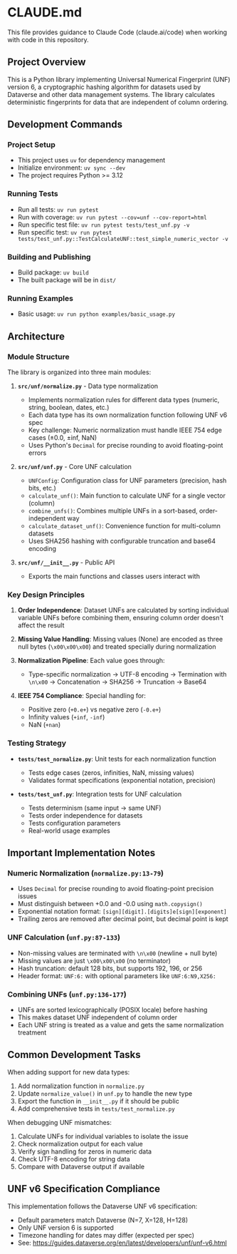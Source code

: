 # CLAUDE.md

This file provides guidance to Claude Code (claude.ai/code) when working with code in this repository.

## Project Overview

This is a Python library implementing Universal Numerical Fingerprint (UNF) version 6, a cryptographic hashing algorithm for datasets used by Dataverse and other data management systems. The library calculates deterministic fingerprints for data that are independent of column ordering.

## Development Commands

### Project Setup
- This project uses `uv` for dependency management
- Initialize environment: `uv sync --dev`
- The project requires Python >= 3.12

### Running Tests
- Run all tests: `uv run pytest`
- Run with coverage: `uv run pytest --cov=unf --cov-report=html`
- Run specific test file: `uv run pytest tests/test_unf.py -v`
- Run specific test: `uv run pytest tests/test_unf.py::TestCalculateUNF::test_simple_numeric_vector -v`

### Building and Publishing
- Build package: `uv build`
- The built package will be in `dist/`

### Running Examples
- Basic usage: `uv run python examples/basic_usage.py`

## Architecture

### Module Structure

The library is organized into three main modules:

1. **`src/unf/normalize.py`** - Data type normalization
   - Implements normalization rules for different data types (numeric, string, boolean, dates, etc.)
   - Each data type has its own normalization function following UNF v6 spec
   - Key challenge: Numeric normalization must handle IEEE 754 edge cases (±0.0, ±inf, NaN)
   - Uses Python's `Decimal` for precise rounding to avoid floating-point errors

2. **`src/unf/unf.py`** - Core UNF calculation
   - `UNFConfig`: Configuration class for UNF parameters (precision, hash bits, etc.)
   - `calculate_unf()`: Main function to calculate UNF for a single vector (column)
   - `combine_unfs()`: Combines multiple UNFs in a sort-based, order-independent way
   - `calculate_dataset_unf()`: Convenience function for multi-column datasets
   - Uses SHA256 hashing with configurable truncation and base64 encoding

3. **`src/unf/__init__.py`** - Public API
   - Exports the main functions and classes users interact with

### Key Design Principles

1. **Order Independence**: Dataset UNFs are calculated by sorting individual variable UNFs before combining them, ensuring column order doesn't affect the result

2. **Missing Value Handling**: Missing values (None) are encoded as three null bytes (`\x00\x00\x00`) and treated specially during normalization

3. **Normalization Pipeline**: Each value goes through:
   - Type-specific normalization → UTF-8 encoding → Termination with `\n\x00` → Concatenation → SHA256 → Truncation → Base64

4. **IEEE 754 Compliance**: Special handling for:
   - Positive zero (`+0.e+`) vs negative zero (`-0.e+`)
   - Infinity values (`+inf`, `-inf`)
   - NaN (`+nan`)

### Testing Strategy

- **`tests/test_normalize.py`**: Unit tests for each normalization function
  - Tests edge cases (zeros, infinities, NaN, missing values)
  - Validates format specifications (exponential notation, precision)

- **`tests/test_unf.py`**: Integration tests for UNF calculation
  - Tests determinism (same input → same UNF)
  - Tests order independence for datasets
  - Tests configuration parameters
  - Real-world usage examples

## Important Implementation Notes

### Numeric Normalization (`normalize.py:13-79`)
- Uses `Decimal` for precise rounding to avoid floating-point precision issues
- Must distinguish between +0.0 and -0.0 using `math.copysign()`
- Exponential notation format: `[sign][digit].[digits]e[sign][exponent]`
- Trailing zeros are removed after decimal point, but decimal point is kept

### UNF Calculation (`unf.py:87-133`)
- Non-missing values are terminated with `\n\x00` (newline + null byte)
- Missing values are just `\x00\x00\x00` (no terminator)
- Hash truncation: default 128 bits, but supports 192, 196, or 256
- Header format: `UNF:6:` with optional parameters like `UNF:6:N9,X256:`

### Combining UNFs (`unf.py:136-177`)
- UNFs are sorted lexicographically (POSIX locale) before hashing
- This makes dataset UNF independent of column order
- Each UNF string is treated as a value and gets the same normalization treatment

## Common Development Tasks

When adding support for new data types:
1. Add normalization function in `normalize.py`
2. Update `normalize_value()` in `unf.py` to handle the new type
3. Export the function in `__init__.py` if it should be public
4. Add comprehensive tests in `tests/test_normalize.py`

When debugging UNF mismatches:
1. Calculate UNFs for individual variables to isolate the issue
2. Check normalization output for each value
3. Verify sign handling for zeros in numeric data
4. Check UTF-8 encoding for string data
5. Compare with Dataverse output if available

## UNF v6 Specification Compliance

This implementation follows the Dataverse UNF v6 specification:
- Default parameters match Dataverse (N=7, X=128, H=128)
- Only UNF version 6 is supported
- Timezone handling for dates may differ (expected per spec)
- See: https://guides.dataverse.org/en/latest/developers/unf/unf-v6.html
